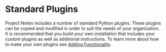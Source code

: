 # Standard Plugins

Project Notes includes a number of standard Python plugins. These plugins can be copied and modified in order to suit the needs of your organization. It is recommended that you build your own installation that includes your custom plugins as well as additional instructions. To learn more about how to make your own plugins see [Adding Functionality](<AddingFunctionality.md>).